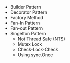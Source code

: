 - Builder Pattern
- Decorator Pattern
- Factory Method
- Fan-In Pattern
- Fan-out Pattern
- Singelton Pattern
    - Not Thread Safe (NTS)
    - Mutex Lock
    - Check-Lock-Check
    - Using sync.Once